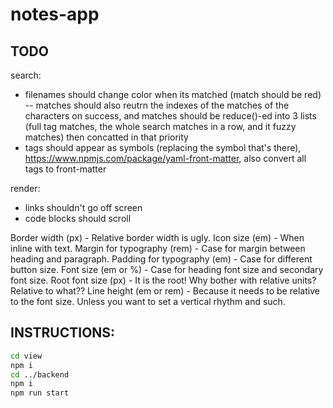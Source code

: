 # notes-app

## TODO

search:
- filenames should change color when its matched (match should be red) -- matches should also reutrn the indexes of the matches of the characters on success, and matches should be reduce()-ed into 3 lists (full tag matches, the whole search matches in a row, and it fuzzy matches) then concatted in that priority
- tags should appear as symbols (replacing the symbol that's there), https://www.npmjs.com/package/yaml-front-matter, also convert all tags to front-matter

render:
- links shouldn't go off screen
- code blocks should scroll

Border width (px) - Relative border width is ugly.
Icon size (em) - When inline with text.
Margin for typography (rem) - Case for margin between heading and paragraph.
Padding for typography (em) - Case for different button size.
Font size (em or %) - Case for heading font size and secondary font size.
Root font size (px) - It is the root! Why bother with relative units? Relative to what??
Line height (em or rem) - Because it needs to be relative to the font size. Unless you want to set a vertical rhythm and such.


## INSTRUCTIONS:

```bash
cd view
npm i
cd ../backend
npm i
npm run start
```
